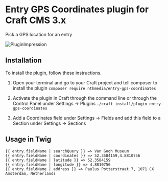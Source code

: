 # Entry GPS Coordinates plugin for Craft CMS 3.x

Pick a GPS location for an entry

![PluginImpression](https://user-images.githubusercontent.com/3450011/64065265-e3cbc680-cc0b-11e9-89fc-ed682123b109.gif)

## Installation

To install the plugin, follow these instructions.

1. Open your terminal and go to your Craft project and tell composer to install the plugin
```composer require nthmedia/entry-gps-coordinates```

2. Activate the plugin in Craft through the command line or through the Control Panel under Settings → Plugins 
```./craft install/plugin entry-gps-coordinates```

3. Add a Coordinates field under Settings → Fields and add this field to a Section under Settings → Sections

## Usage in Twig

```
{{ entry.fieldName | searchQuery }} => Van Gogh Museum
{{ entry.fieldName | coordinates }} => 52.3584159,4.8810756
{{ entry.fieldName | latitude }} => 52.3584159
{{ entry.fieldName | longitude }} => 4.8810756
{{ entry.fieldName | address }} => Paulus Potterstraat 7, 1071 CX Amsterdam, Netherlands
```
